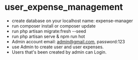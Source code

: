 # user_expense_management

- create database on your localhost name: expense-manager
- run composer install or composer update
- run php artisan migrate:fresh --seed
- run php artisan serve & npm run hot
- Admin account email: admin@gmail.com, password:123
- use Admin to create user and user expenses.
- Users that's been created by admin can Login.
